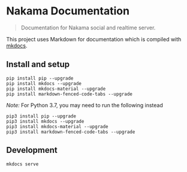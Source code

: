 Nakama Documentation
====================

> Documentation for Nakama social and realtime server.

This project uses Markdown for documentation which is compiled with [mkdocs](http://www.mkdocs.org).

## Install and setup

```shell
pip install pip --upgrade
pip install mkdocs --upgrade
pip install mkdocs-material --upgrade
pip install markdown-fenced-code-tabs --upgrade
```

*Note:* For Python 3.7, you may need to run the following instead
```shell
pip3 install pip --upgrade
pip3 install mkdocs --upgrade
pip3 install mkdocs-material --upgrade
pip3 install markdown-fenced-code-tabs --upgrade
```

## Development

```
mkdocs serve
```
